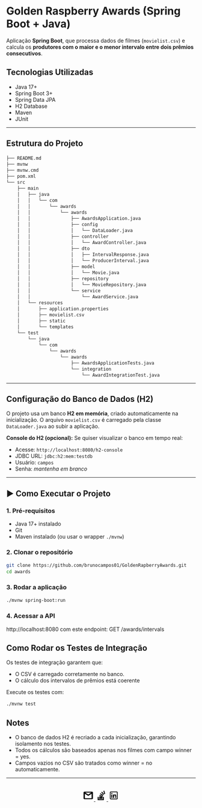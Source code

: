# Golden Raspberry Awards (Spring Boot + Java)
Aplicação **Spring Boot**, que processa dados de filmes (`movielist.csv`) e calcula os **produtores com o maior e o menor intervalo entre dois prêmios consecutivos**.

## Tecnologias Utilizadas
- Java 17+
- Spring Boot 3+
- Spring Data JPA
- H2 Database
- Maven
- JUnit

---

## Estrutura do Projeto
```
├── README.md
├── mvnw
├── mvnw.cmd
├── pom.xml
└── src
    ├── main
    │   ├── java
    │   │   └── com
    │   │       └── awards
    │   │           └── awards
    │   │               ├── AwardsApplication.java
    │   │               ├── config
    │   │               │   └── DataLoader.java
    │   │               ├── controller
    │   │               │   └── AwardController.java
    │   │               ├── dto
    │   │               │   ├── IntervalResponse.java
    │   │               │   └── ProducerInterval.java
    │   │               ├── model
    │   │               │   └── Movie.java
    │   │               ├── repository
    │   │               │   └── MovieRepository.java
    │   │               └── service
    │   │                   └── AwardService.java
    │   └── resources
    │       ├── application.properties
    │       ├── movielist.csv
    │       ├── static
    │       └── templates
    └── test
        └── java
            └── com
                └── awards
                    └── awards
                        ├── AwardsApplicationTests.java
                        └── integration
                            └── AwardIntegrationTest.java
```

---

## Configuração do Banco de Dados (H2)
O projeto usa um banco **H2 em memória**, criado automaticamente na inicialização. O arquivo `movielist.csv` é carregado pela classe `DataLoader.java` ao subir a aplicação.

**Console do H2 (opcional):**
Se quiser visualizar o banco em tempo real:
- Acesse: `http://localhost:8080/h2-console`
- JDBC URL: `jdbc:h2:mem:testdb`
- Usuário: `campos`
- Senha: *mantenha em branco*

---

## ▶️ Como Executar o Projeto

### 1. Pré-requisitos
- Java 17+ instalado
- Git 
- Maven instalado (ou usar o wrapper `./mvnw`)

### 2. Clonar o repositório
```bash
git clone https://github.com/brunocampos01/GoldenRapberryAwards.git
cd awards
```

### 3. Rodar a aplicação
```bash
./mvnw spring-boot:run
```

### 4. Acessar a API
http://localhost:8080 com este endpoint: GET /awards/intervals

## Como Rodar os Testes de Integração
Os testes de integração garantem que:
- O CSV é carregado corretamente no banco.
- O cálculo dos intervalos de prêmios está coerente

Execute os testes com:
```bash
./mvnw test
```

## Notes
- O banco de dados H2 é recriado a cada inicialização, garantindo isolamento nos testes.
- Todos os cálculos são baseados apenas nos filmes com campo winner = yes.
- Campos vazios no CSV são tratados como winner = no automaticamente.

---

<p  align="center">
	<br/>
	<a href="mailto:brunocampos01@gmail.com" target="_blank"><img src="https://github.com/brunocampos01/brunocampos01/blob/main/images/email.png" width="30">
	</a>
	<a href="https://stackoverflow.com/users/8329698/bruno-campos" target="_blank"><img src="https://github.com/brunocampos01/brunocampos01/blob/main/images/stackoverflow.png" width="30">
	</a>
	<a href="https://www.linkedin.com/in/brunocampos01" target="_blank"><img src="https://github.com/brunocampos01/brunocampos01/blob/main/images/linkedin.png" width="30">
	</a>